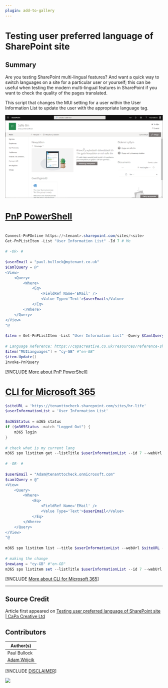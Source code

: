 ```yaml
---
plugin: add-to-gallery
---
```


# Testing user preferred language of SharePoint site

## Summary

Are you testing SharePoint multi-lingual features? And want a quick way to switch languages on a site for a particular user or yourself; this can be useful when testing the modern multi-lingual features in SharePoint if you want to check the quality of the pages translated.

This script that changes the MUI setting for a user within the User Information List to update the user with the appropriate language tag.


![Example Screenshot](assets/example.png)


# [PnP PowerShell](#tab/pnpps)

```powershell

Connect-PnPOnline https://<tenant>.sharepoint.com/sites/<site>
Get-PnPListItem -List "User Information List" -Id 7 # Me

# -OR- #

$userEmail = "paul.bullock@mytenant.co.uk"
$CamlQuery = @"
<View>
    <Query>
        <Where>
            <Eq>
                <FieldRef Name='EMail' />
                <Value Type='Text'>$userEmail</Value>
            </Eq>
        </Where>
    </Query>
</View>
"@

$item = Get-PnPListItem -List "User Information List" -Query $CamlQuery

# Language Reference: https://capacreative.co.uk/resources/reference-sharepoint-online-languages-ids/
$item["MUILanguages"] = "cy-GB" #"en-GB"
$item.Update()
Invoke-PnPQuery

```
[!INCLUDE [More about PnP PowerShell](../../docfx/includes/MORE-PNPPS.md)]


# [CLI for Microsoft 365](#tab/cli-m365-ps)
```powershell
$siteURL = 'https://tenanttocheck.sharepoint.com/sites/hr-life'
$userInformationList = 'User Information List'

$m365Status = m365 status
if ($m365Status -match "Logged Out") {
    m365 login
}

# check what is my current lang
m365 spo listitem get --listTitle $userInformationList --id 7 --webUrl $siteURL --properties "MUILanguages" # 7 is Me

# -OR- #

$userEmail = "Adam@tenanttocheck.onmicrosoft.com"
$camlQuery = @"
<View>
    <Query>
        <Where>
            <Eq>
                <FieldRef Name='EMail' />
                <Value Type='Text'>$userEmail</Value>
            </Eq>
        </Where>
    </Query>
</View>
"@

m365 spo listitem list --title $userInformationList --webUrl $siteURL --camlQuery $camlQuery

# making the change
$newLang = "cy-GB" #"en-GB"
m365 spo listitem set --listTitle $userInformationList --id 7 --webUrl $siteURL --MUILanguages $newLang
```
[!INCLUDE [More about CLI for Microsoft 365](../../docfx/includes/MORE-CLIM365.md)]
***

## Source Credit

Article first appeared on [Testing user preferred language of SharePoint site | CaPa Creative Ltd](https://capacreative.co.uk/2020/05/31/testing-user-preferred-language-of-sharepoint-site-with-pnp-powershell/)

## Contributors

| Author(s) |
|-----------|
| Paul Bullock |
| [Adam Wójcik](https://github.com/Adam-it)|

[!INCLUDE [DISCLAIMER](../../docfx/includes/DISCLAIMER.md)]

<img src="https://pnptelemetry.azurewebsites.net/script-samples/scripts/user-language-for-site" aria-hidden="true" />
